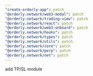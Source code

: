 ```yaml
---
"create-orderly-app": patch
"@orderly.network/web3-modal": patch
"@orderly.network/trading-view": patch
"@orderly.network/react": patch
"@orderly.network/web3-onboard": patch
"@orderly.network/hooks": patch
"@orderly.network/types": patch
"@orderly.network/utils": patch
"@orderly.network/core": patch
"@orderly.network/perp": patch
"@orderly.network/net": patch
---
```


add TP/SL module
